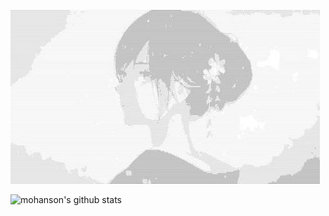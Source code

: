 ![img](./face.jpg)

![mohanson's github stats](https://github-readme-stats.vercel.app/api?username=mohanson&count_private=true&show_icons=true)
